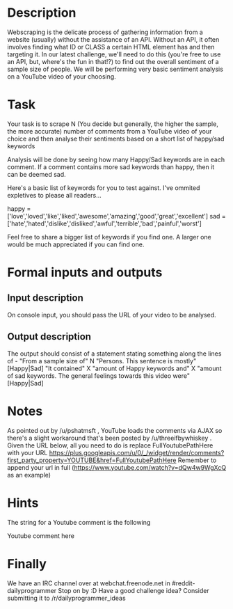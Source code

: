 # Description
Webscraping is the delicate process of gathering information from a website (usually) without the assistance of an API. Without an API, it often involves finding what ID or CLASS a certain HTML element has and then targeting it. In our latest challenge, we'll need to do this (you're free to use an API, but, where's the fun in that!?) to find out the overall sentiment of a sample size of people.
We will be performing very basic sentiment analysis on a YouTube video of your choosing.

# Task
Your task is to scrape N (You decide but generally, the higher the sample, the more accurate) number of comments from a YouTube video of your choice and then analyse their sentiments based on a short list of happy/sad keywords

Analysis will be done by seeing how many Happy/Sad keywords are in each comment. If a comment contains more sad keywords than happy, then it can be deemed sad.

Here's a basic list of keywords for you to test against. I've ommited expletives to please all readers...

happy = ['love','loved','like','liked','awesome','amazing','good','great','excellent']
sad = ['hate','hated','dislike','disliked','awful','terrible','bad','painful','worst']

Feel free to share a bigger list of keywords if you find one. A larger one would be much appreciated if you can find one.

# Formal inputs and outputs
## Input description
On console input, you should pass the URL of your video to be analysed.

## Output description
The output should consist of a statement stating something along the lines of -
"From a sample size of" N "Persons. This sentence is mostly" [Happy|Sad] "It contained" X "amount of Happy keywords and" X "amount of sad keywords. The general feelings towards this video were" [Happy|Sad]

# Notes
As pointed out by /u/pshatmsft , YouTube loads the comments via AJAX so there's a slight workaround that's been posted by /u/threeifbywhiskey .
Given the URL below, all you need to do is replace FullYoutubePathHere with your URL
https://plus.googleapis.com/u/0/_/widget/render/comments?first_party_property=YOUTUBE&href=FullYoutubePathHere
Remember to append your url in full (https://www.youtube.com/watch?v=dQw4w9WgXcQ as an example)

# Hints
The string for a Youtube comment is the following
<div class="CT">Youtube comment here</div>

# Finally
We have an IRC channel over at
webchat.freenode.net in #reddit-dailyprogrammer
Stop on by :D
Have a good challenge idea?
Consider submitting it to /r/dailyprogrammer_ideas